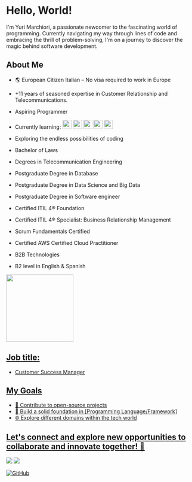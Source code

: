# Hello, World!

I'm Yuri Marchiori, a passionate newcomer to the fascinating world of programming. Currently navigating my way through lines of code and embracing the thrill of problem-solving, I'm on a journey to discover the magic behind software development.

## About Me

- 🌎 European Citizen Italian – No visa required to work in Europe

- +11 years of seasoned expertise in Customer Relationship and Telecommunications.
- Aspiring Programmer
- Currently learning:  <img loading="lazy" src="https://cdn.jsdelivr.net/gh/devicons/devicon/icons/javascript/javascript-original.svg" width="24" height="24"/> <img loading="lazy" src="https://cdn.jsdelivr.net/gh/devicons/devicon/icons/python/python-original.svg" width="24" height="24"/> <img loading="lazy" src="https://cdn.jsdelivr.net/gh/devicons/devicon/icons/html5/html5-original.svg" width="24" height="24"/> <img loading="lazy" src="https://cdn.jsdelivr.net/gh/devicons/devicon/icons/css3/css3-original.svg" width="24" height="24"/> <img loading="lazy" src="https://cdn.jsdelivr.net/gh/devicons/devicon/icons/postgresql/postgresql-original.svg" width="24" height="24"/> 
- Exploring the endless possibilities of coding
- Bachelor of Laws
- Degrees in Telecommunication Engineering 
- Postgraduate Degree in Database
- Postgraduate Degree in Data Science and Big Data
- Postgraduate Degree in Software engineer
- Certified ITIL 4®  Foundation
- Certified ITIL 4® Specialist: Business Relationship Management
- Scrum Fundamentals Certified 
- Certified AWS Certified Cloud Practitioner 
- B2B Technologies
- B2 level in English & Spanish

  
  <div>
<a href="https://github.com/seu-usuário-aqui">
<img loading="lazy" height="180em" src="https://github-readme-stats.vercel.app/api/top-langs/?username=donmarchiori&layout=compact&langs_count=7&theme=dracula"/>
</div>
  
## Job title:
 - Customer Success Manager


## My Goals
- 🚀 Contribute to open-source projects
- 📖 Build a solid foundation in [Programming Language/Framework]
- 🌐 Explore different domains within the tech world
  
## Let's connect and explore new opportunities to collaborate and innovate together! 🌟
  <div>
<a href = "mailto:yuri.mendonca.marchiori@gmail.com"><img loading="lazy" src="https://img.shields.io/badge/Gmail-D14836?style=for-the-badge&logo=gmail&logoColor=white" target="_blank"></a>
<a href="https://www.linkedin.com/in/yurimarchiori" target="_blank"><img loading="lazy" src="https://img.shields.io/badge/-LinkedIn-%230077B5?style=for-the-badge&logo=linkedin&logoColor=white" target="_blank"></a>   
</div>

[![GitHub](https://img.shields.io/github/followers/donmarchiori?label=Follow&style=social)](https://github.com/donmarchiori)


<!---
donmarchiori/donmarchiori is a ✨ special ✨ repository because its `README.md` (this file) appears on your GitHub profile.
You can click the Preview link to take a look at your changes.
--->
